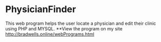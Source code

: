 # PhysicianFinder
This web program helps the user locate a physician and edit their clinic using PHP and MYSQL. **View the program on my site http://bradwells.online/webPrograms.html
